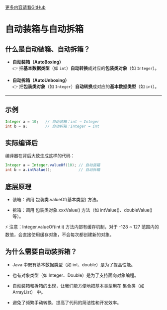 [更多内容请看GitHub](https://github.com/Obltv/algorithms_daily)


# 自动装箱与自动拆箱

## 什么是自动装箱、自动拆箱？

- **自动装箱（AutoBoxing）**  
  👉 把**基本数据类型**（如 `int`）**自动转换**成对应的**包装类对象**（如 `Integer`）。

- **自动拆箱（AutoUnboxing）**  
  👉 把**包装类对象**（如 `Integer`）**自动转换**成对应的**基本数据类型**（如 `int`）。

---

## 示例

```java
Integer a = 10;   // 自动装箱：int → Integer
int b = a;        // 自动拆箱：Integer → int
```

## 实际编译后

编译器在背后大致生成这样的代码：

```java
Integer a = Integer.valueOf(10); // 自动装箱
int b = a.intValue();            // 自动拆箱
```

## 底层原理
- 装箱：调用 包装类.valueOf(基本类型) 方法。

- 拆箱：调用 包装类对象.xxxValue() 方法（如 intValue()、doubleValue() 等）。

⚡ 注意：Integer.valueOf(int i) 方法内部有缓存机制，对于 -128 ~ 127 范围内的数值，会直接使用缓存对象，不会每次都创建新的对象。

## 为什么需要自动装拆箱？

- Java 中既有基本数据类型（如 int、double）是为了提高性能。

- 也有对象类型（如 Integer、Double）是为了支持面向对象编程。

- 自动装箱和拆箱的出现，让我们能方便地把基本类型用在 集合类（如 ArrayList<Integer>） 中。

- 避免了频繁手动转换，提高了代码的简洁性和开发效率。